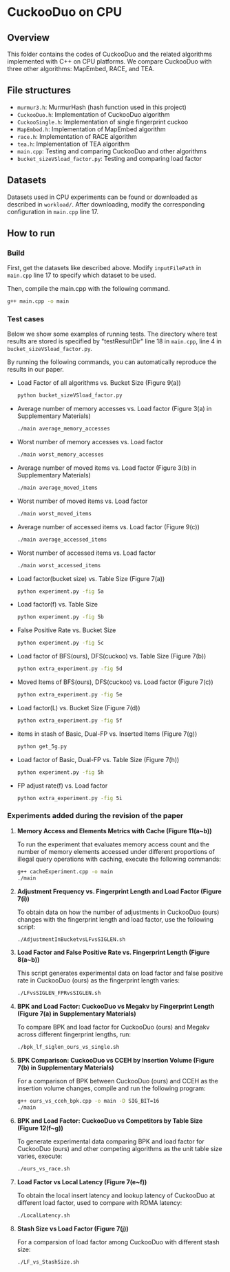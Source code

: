 #  CuckooDuo on CPU

## Overview


This folder contains the codes of CuckooDuo and the related algorithms implemented with C++ on CPU platforms. We compare CuckooDuo with three other algorithms: MapEmbed, RACE, and TEA. 


## File structures

* `murmur3.h`: MurmurHash (hash function used in this project)
* `CuckooDuo.h`: Implementation of CuckooDuo algorithm
* `CuckooSingle.h`: Implementation of single fingerprint cuckoo
* `MapEmbed.h`: Implementation of MapEmbed algorithm
* `race.h`: Implementation of RACE algorithm
* `tea.h`: Implementation of TEA algorithm
* `main.cpp`: Testing and comparing CuckooDuo and other algorithms
* `bucket_sizeVSload_factor.py`: Testing and comparing load factor


## Datasets

Datasets used in CPU experiments can be found or downloaded as described in `workload/`. After downloading, modify the corresponding configuration in `main.cpp` line 17.

## How to run

### Build

First, get the datasets like described above. Modify `inputFilePath` in `main.cpp` line 17 to specify which dataset to be used.

Then, compile the main.cpp with the following command. 

```bash
g++ main.cpp -o main
```


### Test cases

Below we show some examples of running tests. The directory where test results are stored is specified by "testResultDir" line 18 in `main.cpp`, line 4 in `bucket_sizeVSload_factor.py`. 
 
By running the following commands, you can automatically reproduce the results in our paper. 


* Load Factor of all algorithms vs. Bucket Size (Figure 9(a))

  ```bash
  python bucket_sizeVSload_factor.py
  ```


* Average number of memory accesses vs. Load factor (Figure 3(a) in Supplementary Materials)

  ```bash
  ./main average_memory_accesses
  ```


* Worst number of memory accesses vs. Load factor

  ```bash
  ./main worst_memory_accesses
  ```


* Average number of moved items vs. Load factor (Figure 3(b) in Supplementary Materials)

  ```bash
  ./main average_moved_items
  ```


* Worst number of moved items vs. Load factor

  ```bash
  ./main worst_moved_items
  ```


* Average number of accessed items vs. Load factor (Figure 9(c))

  ```bash
  ./main average_accessed_items
  ```


* Worst number of accessed items vs. Load factor

  ```bash
  ./main worst_accessed_items
  ```

* Load factor(bucket size) vs. Table Size (Figure 7(a))

  ```bash
  python experiment.py -fig 5a
  ```

* Load factor(f) vs. Table Size

  ```bash
  python experiment.py -fig 5b
  ```

* False Positive Rate vs. Bucket Size

  ```bash
  python experiment.py -fig 5c
  ```

* Load factor of BFS(ours), DFS(cuckoo) vs. Table Size (Figure 7(b))

  ```bash
  python extra_experiment.py -fig 5d
  ```

* Moved Items of BFS(ours), DFS(cuckoo) vs. Load factor (Figure 7(c))

  ```bash
  python extra_experiment.py -fig 5e
  ```
  
* Load factor(L) vs. Bucket Size (Figure 7(d))

  ```bash
  python extra_experiment.py -fig 5f
  ```
  
* items in stash of Basic, Dual-FP vs. Inserted Items (Figure 7(g))

  ```bash
  python get_5g.py
  ```
  
* Load factor of Basic, Dual-FP vs. Table Size (Figure 7(h))

  ```bash
  python experiment.py -fig 5h
  ```
  
* FP adjust rate(f) vs. Load factor

  ```bash
  python extra_experiment.py -fig 5i
  ```

### Experiments added during the revision of the paper

1. **Memory Access and Elements Metrics with Cache (Figure 11(a~b))**

   To run the experiment that evaluates memory access count and the number of memory elements accessed under different proportions of illegal query operations with caching, execute the following commands:

   ```bash
   g++ cacheExperiment.cpp -o main
   ./main
   ```

2. **Adjustment Frequency vs. Fingerprint Length and Load Factor (Figure 7(i))**

   To obtain data on how the number of adjustments in CuckooDuo (ours) changes with the fingerprint length and load factor, use the following script:

   ```bash
   ./AdjustmentInBucketvsLFvsSIGLEN.sh
   ```

3. **Load Factor and False Positive Rate vs. Fingerprint Length (Figure 8(a~b))**

   This script generates experimental data on load factor and false positive rate in CuckooDuo (ours) as the fingerprint length varies:

   ```bash
   ./LFvsSIGLEN_FPRvsSIGLEN.sh
   ```

4. **BPK and Load Factor: CuckooDuo vs Megakv by Fingerprint Length (Figure 7(a) in Supplementary Materials)**

   To compare BPK and load factor for CuckooDuo (ours) and Megakv across different fingerprint lengths, run:

   ```bash
   ./bpk_lf_siglen_ours_vs_single.sh
   ```

5. **BPK Comparison: CuckooDuo vs CCEH by Insertion Volume (Figure 7(b) in Supplementary Materials)**

   For a comparison of BPK between CuckooDuo (ours) and CCEH as the insertion volume changes, compile and run the following program:

   ```bash
   g++ ours_vs_cceh_bpk.cpp -o main -D SIG_BIT=16
   ./main
   ```

6. **BPK and Load Factor: CuckooDuo vs Competitors by Table Size (Figure 12(f~g))**

   To generate experimental data comparing BPK and load factor for CuckooDuo (ours) and other competing algorithms as the unit table size varies, execute:

   ```bash
   ./ours_vs_race.sh
   ```

7. **Load Factor vs Local Latency (Figure 7(e~f))**

   To obtain the local insert latency and lookup latency of CuckooDuo at different load factor, used to compare with RDMA latency:

   ```bash
   ./LocalLatency.sh
   ```

8. **Stash Size vs Load Factor (Figure 7(j))**

   For a comparsion of load factor among CuckooDuo with different stash size:

   ```bash
   ./LF_vs_StashSize.sh
   ```
